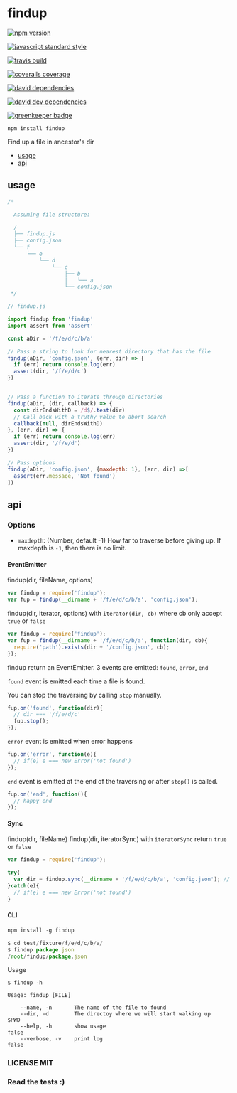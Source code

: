 findup
===

[![npm version](https://img.shields.io/npm/v/findup.svg)](https://npmjs.com/package/findup)

[![javascript standard style](https://img.shields.io/badge/code%20style-standard-blue.svg)](http://standardjs.com/)

[![travis build](https://img.shields.io/travis/Filirom1/findup/master.svg)](https://travis-ci.org/Filirom1/findup)

[![coveralls coverage](https://img.shields.io/coveralls/Filirom1/findup.svg)](https://coveralls.io/github/Filirom1/findup)

[![david dependencies](https://david-dm.org/Filirom1/findup.svg)](https://david-dm.org/Filirom1/findup)

[![david dev dependencies](https://david-dm.org/Filirom1/findup/dev-status.svg)](https://david-dm.org/Filirom1/findup)

[![greenkeeper badge](https://badges.greenkeeper.io/Filirom1/findup.svg)](https://greenkeeper.io/)

`npm install findup`

Find up a file in ancestor's dir

- [usage](#usage)
- [api](#api)

usage
---

```js
/*

  Assuming file structure:

  /
  ├── findup.js
  ├── config.json
  └── f
      └── e
          └── d
              └── c
                  ├── b
                  │   └── a
                  └── config.json
 */

// findup.js

import findup from 'findup'
import assert from 'assert'

const aDir = '/f/e/d/c/b/a'

// Pass a string to look for nearest directory that has the file
findup(aDir, 'config.json', (err, dir) => {
  if (err) return console.log(err)
  assert(dir, '/f/e/d/c')
})


// Pass a function to iterate through directories
findup(aDir, (dir, callback) => {
  const dirEndsWithD = /d$/.test(dir)
  // Call back with a truthy value to abort search
  callback(null, dirEndsWithD)
}, (err, dir) => {
  if (err) return console.log(err)
  assert(dir, '/f/e/d')
})

// Pass options
findup(aDir, 'config.json', {maxdepth: 1}, (err, dir) =>[
  assert(err.message, 'Not found')
])
```

api
---




### Options

- `maxdepth`: (Number, default -1) How far to traverse before giving up. If maxdepth is `-1`, then there is no limit.


#### EventEmitter

findup(dir, fileName, options)

```js
var findup = require('findup');
var fup = findup(__dirname + '/f/e/d/c/b/a', 'config.json');
```

findup(dir, iterator, options) with `iterator(dir, cb)` where cb only accept `true` or `false`

```js
var findup = require('findup');
var fup = findup(__dirname + '/f/e/d/c/b/a', function(dir, cb){
  require('path').exists(dir + '/config.json', cb);
});
```

findup return an EventEmitter. 3 events are emitted: `found`, `error`, `end`

`found` event is emitted each time a file is found.

You can stop the traversing by calling `stop` manually.

```js
fup.on('found', function(dir){
  // dir === '/f/e/d/c'
  fup.stop();
});
```

`error` event is emitted when error happens

```js
fup.on('error', function(e){
  // if(e) e === new Error('not found')
});
```

`end` event is emitted at the end of the traversing or after `stop()` is
called.

```js
fup.on('end', function(){
  // happy end
});
```

#### Sync

findup(dir, fileName)
findup(dir, iteratorSync) with `iteratorSync` return `true` or `false`
```js
var findup = require('findup');

try{
  var dir = findup.sync(__dirname + '/f/e/d/c/b/a', 'config.json'); // dir === '/f/e/d/c'
}catch(e){
  // if(e) e === new Error('not found')
}
```

#### CLI
```js
npm install -g findup

$ cd test/fixture/f/e/d/c/b/a/
$ findup package.json
/root/findup/package.json
```

Usage

```
$ findup -h

Usage: findup [FILE]

    --name, -n       The name of the file to found
    --dir, -d        The directoy where we will start walking up    $PWD
    --help, -h       show usage                                     false
    --verbose, -v    print log                                      false
```

### LICENSE MIT

### Read the tests :)
